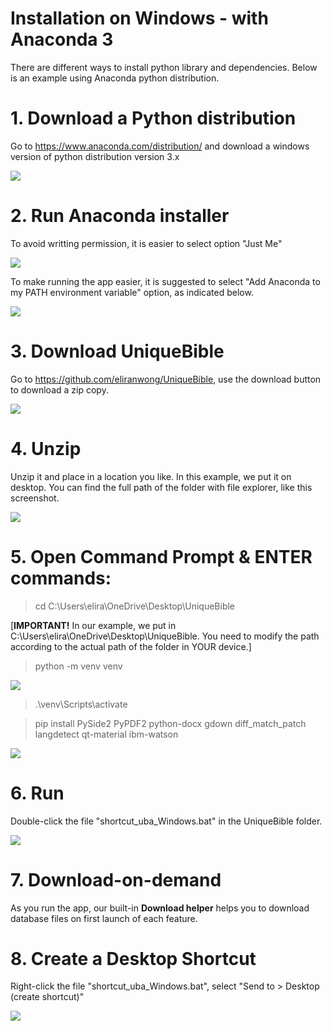 # Installation on Windows - with Anaconda 3

There are different ways to install python library and dependencies.  Below is an example using Anaconda python distribution.

# 1. Download a Python distribution

Go to https://www.anaconda.com/distribution/ and download a windows version of python distribution version 3.x

<img src="screenshots/download_anaconda.png">

# 2. Run Anaconda installer

To avoid writting permission, it is easier to select option "Just Me"

<img src="screenshots/install_just_for_me.png">

To make running the app easier, it is suggested to select "Add Anaconda to my PATH environment variable" option, as indicated below.

<img src="screenshots/add_path.png">

# 3. Download UniqueBible

Go to https://github.com/eliranwong/UniqueBible, use the download button to download a zip copy.

<img src="screenshots/downloadButton.png">

# 4. Unzip

Unzip it and place in a location you like.  In this example, we put it on desktop.  You can find the full path of the folder with file explorer, like this screenshot.

<img src="screenshots/uba_path.png">

# 5. Open Command Prompt & ENTER commands:

> cd C:\Users\elira\OneDrive\Desktop\UniqueBible

[<b>IMPORTANT!</b> In our example, we put in C:\Users\elira\OneDrive\Desktop\UniqueBible.  You need to modify the path according to the actual path of the folder in YOUR device.]

> python -m venv venv

<img src="screenshots/command_prompt1.png">

> .\venv\Scripts\activate

> pip install PySide2 PyPDF2 python-docx gdown diff_match_patch langdetect qt-material ibm-watson

<img src="screenshots/command_prompt3.png">

# 6. Run

Double-click the file "shortcut_uba_Windows.bat" in the UniqueBible folder.

<img src="screenshots/shortcut.png">

# 7. Download-on-demand

As you run the app, our built-in <b>Download helper</b> helps you to download database files on first launch of each feature.

# 8. Create a Desktop Shortcut

Right-click the file "shortcut_uba_Windows.bat", select "Send to > Desktop (create shortcut)"

<img src="screenshots/desktop_shortcut.png">
